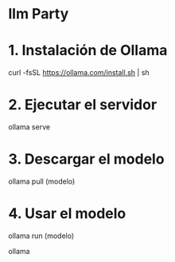 # llm Party

# 1. Instalación de Ollama

curl -fsSL https://ollama.com/install.sh | sh

# 2. Ejecutar el servidor

ollama serve

# 3. Descargar el modelo

ollama pull (modelo)

# 4. Usar el modelo

ollama run (modelo)

ollama